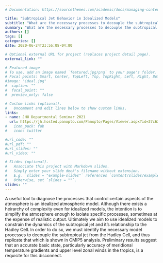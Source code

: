 ```yaml
---
# Documentation: https://sourcethemes.com/academic/docs/managing-content/

title: "Subtropical Jet Behavior in Idealized Models"
subtitle: "What are the necessary processes to decouple the subtropical jet from the Hadley Cell?"
summary: "What are the necessary processes to decouple the subtropical jet from the Hadley Cell?"
authors: []
tags: []
categories: []
date: 2020-06-24T23:56:08-04:00

# Optional external URL for project (replaces project detail page).
external_link: ""

# Featured image
# To use, add an image named `featured.jpg/png` to your page's folder.
# Focal points: Smart, Center, TopLeft, Top, TopRight, Left, Right, BottomLeft, Bottom, BottomRight.
#image: "ideal.jpg"
#  caption: ""
#  focal_point: ""
#  preview_only: false

# Custom links (optional).
#   Uncomment and edit lines below to show custom links.
links:
- name: JHU Departmental Seminar 2021
  url: https://jh.hosted.panopto.com/Panopto/Pages/Viewer.aspx?id=27c63b62-b970-4d88-b1d9-acbc013343f1 
#   icon_pack: fab
#   icon: twitter

#url_code: ""
#url_pdf: ""
#url_slides: ""
#url_video: ""

# Slides (optional).
#   Associate this project with Markdown slides.
#   Simply enter your slide deck's filename without extension.
#   E.g. `slides = "example-slides"` references `content/slides/example-slides.md`.
#   Otherwise, set `slides = ""`.
slides: ""
---
```


A useful tool to diagnose the processes that control certain aspects of the atmosphere is an idealized atmospheric model. Although there exists a heirarchy of complexity even for idealized models, the intention is to simplify the atmosphere enough to isolate specific processes, sometimes at the expense of realistic output. Ultimately we aim to use idealized models to constrain the dynamics of the subtropical jet and it’s relationship to the Hadley Cell. In order to do so, we must identify the necessary model processes to decouple the subtropical jet from the Hadley Cell, and thus replicate that which is shown in CMIP5 analysis. Preliminary results suggest that an accurate basic state, particularly accuracy of meridional temperature gradients and upper level zonal winds in the tropics, is a requisite for this disconnect.

